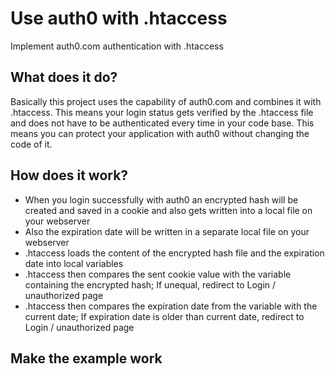 # Use auth0 with .htaccess
Implement auth0.com authentication with .htaccess

## What does it do?
Basically this project uses the capability of auth0.com and combines it with .htaccess. This means your login status gets verified by the .htaccess file and does not have to be authenticated every time in your code base. This means you can protect your application with auth0 without changing the code of it.

## How does it work?
* When you login successfully with auth0 an encrypted hash will be created and saved in a cookie and also gets written into a local file on your webserver
* Also the expiration date will be written in a separate local file on your webserver
* .htaccess loads the content of the encrypted hash file and the expiration date into local variables
* .htaccess then compares the sent cookie value with the variable containing the encrypted hash; If unequal, redirect to Login / unauthorized page
* .htaccess then compares the expiration date from the variable with the current date; If expiration date is older than current date, redirect to Login / unauthorized page

## Make the example work

